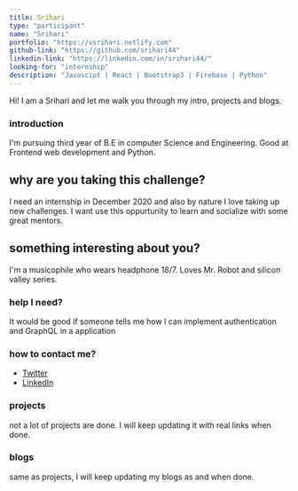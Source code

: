 ```yaml
---
title: Srihari
type: "participant"
name: "Srihari"
portfolio: "https://vsrihari.netlify.com"
github-link: "https://github.com/srihari44"
linkedin-link: "https://linkedin.com/in/srihari44/"
looking-for: "internship"
description: "Javascipt | React | Bootstrap3 | Firebase | Python"
---
```


Hi! I am a Srihari and let me walk you through my intro, projects and blogs.

### introduction

I'm pursuing third year of B.E in computer Science and Engineering. Good at Frontend web development and Python.

## why are you taking this challenge?

I need an internship in December 2020 and also by nature I love taking up new challenges.
I want use this oppurtunity to learn and socialize with some great mentors. 

## something interesting about you?

I'm a musicophile who wears headphone 18/7. Loves Mr. Robot and silicon valley series.

### help I need?

It would be good if someone tells me how I can implement authentication and GraphQL in a application

### how to contact me?

- [Twitter](https://twitter.com/Srihari104)
- [LinkedIn](https://linkedin.com/in/srihari44/)

### projects

not a lot of projects are done. I will keep updating it with real links when done.

<!--

My projects:

_description_ 

_stack_ 

_hosted link_ 

_github link_ 

-->
### blogs

same as projects, I will keep updating my blogs as and when done.

<!--
#### why I liked GraphQL over REST?

_description_ I will write something really nice here so that you feel like reading my blog.

_link_ https://dev.to/some-imaginary-link
-->